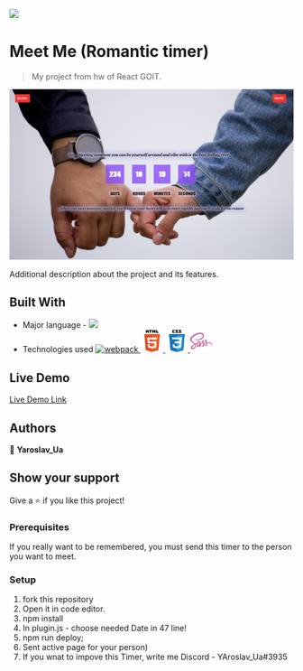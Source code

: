 ![](https://img.shields.io/badge/React_IT-blueviolet)

# Meet Me (Romantic timer)

> My project from hw of React GOIT.

![screenshot](./src/images/infoReadME.png)

Additional description about the project and its features.

## Built With

- Major language - ![](https://img.shields.io/badge/JavaScript-blueviolet)
- Technologies used <a href="https://webpack.js.org" target="_blank">
  <img src="https://camo.githubusercontent.com/b0573f87b0786eda63c76f2a9a1358e7a653783c25c03c6c908a00b70c713d78/68747470733a2f2f7765627061636b2e6a732e6f72672f6173736574732f69636f6e2d7371756172652d6269672e737667" alt="webpack" width="40" height="40"/>
  </a> <a href="https://www.w3.org/html/" target="_blank">
  <img src="https://raw.githubusercontent.com/devicons/devicon/master/icons/html5/html5-original-wordmark.svg" alt="html5" width="40" height="40"/>
  </a> <a href="https://www.w3schools.com/css/" target="_blank">
  <img src="https://raw.githubusercontent.com/devicons/devicon/master/icons/css3/css3-original-wordmark.svg" alt="css3" width="40" height="40"/>
  </a> <a href="https://sass-lang.com" target="_blank">
  <img src="https://raw.githubusercontent.com/devicons/devicon/master/icons/sass/sass-original.svg" alt="sass" width="40" height="40"/>
  </a>

## Live Demo

[Live Demo Link](https://yaroslav-uaa.github.io/goit-js-hw-11-timer-ua/#)

## Authors

👤 **Yaroslav_Ua**

## Show your support

Give a ⭐️ if you like this project!

### Prerequisites

If you really want to be remembered, you must send this timer to the person you
want to meet.

### Setup

1. fork this repository
2. Open it in code editor.
3. npm install
4. In plugin.js - choose needed Date in 47 line!
5. npm run deploy;
6. Sent active page for your person)
7. If you wnat to impove this Timer, write me Discord - YAroslav_Ua#3935
